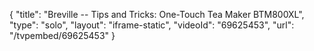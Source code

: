 {
    "title": "Breville -- Tips and Tricks: One-Touch Tea Maker BTM800XL",
    "type": "solo",
    "layout": "iframe-static",
    "videoId": "69625453",
    "url": "\/tvpembed\/69625453"
}